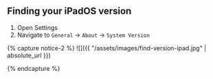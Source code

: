 
## Finding your iPadOS version

1. Open Settings
1. Navigate to `General` -> `About` -> `System Version`
  
{% capture notice-2 %}
![]({{ "/assets/images/find-version-ipad.jpg" | absolute_url }})

{% endcapture %}


